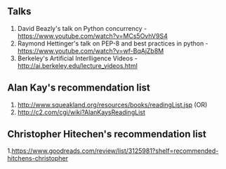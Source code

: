 ## Talks

1. David Beazly's talk on Python concurrency - https://www.youtube.com/watch?v=MCs5OvhV9S4
2. Raymond Hettinger's talk on PEP-8 and best practices in python - https://www.youtube.com/watch?v=wf-BqAjZb8M
3. Berkeley's Artificial Interlligence Videos - http://ai.berkeley.edu/lecture_videos.html

## Alan Kay's  recommendation list
1. http://www.squeakland.org/resources/books/readingList.jsp (OR)
2. http://c2.com/cgi/wiki?AlanKaysReadingList

## Christopher Hitechen's recommendation list
1.https://www.goodreads.com/review/list/3125981?shelf=recommended-hitchens-christopher


